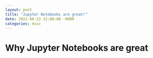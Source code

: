 ```yaml
---
layout: post
title: "Jupyter Notebooks are great!"
date: 2021-09-23 12:00:00 -0000
categories: misc
---
```


# Why Jupyter Notebooks are great
